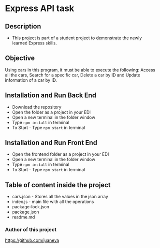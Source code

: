 # Express API task

## Description

* This project is part of a student project to demonstrate the newly learned Express skills.

## Objective

Using cars in this program, it must be able to execute the following: Access all the cars, Search for a specific car, Delete a car by ID and
Update information of a car by ID.

## Installation and Run Back End

* Download the repository
* Open the folder as a project in your EDI
* Open a new terminal in the folder window
* Type `npm install` in terminal
* To Start - Type `npm start` in terminal

## Installation and Run Front End

* Open the frontend folder as a project in your EDI
* Open a new terminal in the folder window
* Type `npm install` in terminal
* To Start - Type `npm start` in terminal

## Table of content inside the project

* cars.json - Stores all the values in the json array
* index.js - main file with all the operations
* package-lock.json
* package.json
* readme.md

### Author of this project

https://github.com/juaneva